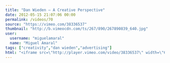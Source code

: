 ```yaml
---
title: "Dan Wieden — A Creative Perspective"
date: 2012-05-15 21:07:06 00:00
permalink: /videos/70
source: "https://vimeo.com/38336537"
thumbnail: "http://b.vimeocdn.com/ts/267/890/267890839_640.jpg"
user:
  username: "miguelamaral"
  name: "Miguel Amaral"
tags: ["creativity","dan wieden","advertising"]
html: "<iframe src=\"http://player.vimeo.com/video/38336537\" width=\"640\" height=\"360\" frameborder=\"0\" webkitallowfullscreen mozallowfullscreen allowfullscreen></iframe>"
---
```


